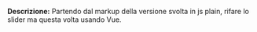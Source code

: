 **Descrizione:**
Partendo dal markup della versione svolta in js plain, rifare lo slider ma questa volta usando Vue.